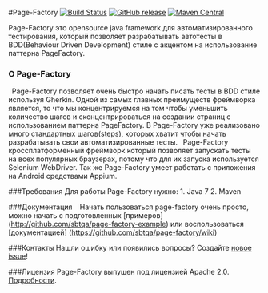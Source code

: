 #Page-Factory
[![Build Status](https://travis-ci.org/sbtqa/page-factory.svg?branch=master)](https://travis-ci.org/sbtqa/page-factory) [![GitHub release](https://img.shields.io/github/release/sbtqa/page-factory.svg?style=flat-square)](https://github.com/sbtqa/page-factory/releases) [![Maven Central](https://img.shields.io/maven-central/v/ru.sbtqa.tag/page-factory.svg)](https://mvnrepository.com/artifact/ru.sbtqa.tag/page-factory)

Page-Factory это opensource java framework для автоматизированного тестирования, который позволяет разрабатывать автотесты в BDD(Behaviour Driven Development) стиле с акцентом на использование паттерна PageFactory. 

### О Page-Factory

&ensp;Page-Factory позволяет очень быстро начать писать тесты в BDD стиле используя Gherkin. Одной из самых главных преимуществ фреймворка является, то что мы концентрируемся на том чтобы уменьшить количество шагов и сконцентрироваться на создании страниц с использованием паттерна PageFactory.  В Page-Factory уже реализовано много стандартных шагов(steps), которых хватит чтобы начать разрабатывать свои автоматизированные тесты. 
&ensp;Page-Factory кроссплатформенный фреймворк который позволяет запускать тесты на всех популярных браузерах, потому что для их запуска используется Selenium WebDriver. Так же Page-Factory умеет работать с приложения на Android средствами Appium.

###Требования
Для работы Page-Factory нужно:
	1. Java 7
	2. Maven 

###Документация
&ensp; Начать пользоваться page-factory очень просто, можно начать с подготовленных [примеров] (http://github.com/sbtqa/page-factory-example) или воспользоваться [документацией] (https://github.com/sbtqa/page-factory/wiki)

###Контакты
Нашли ошибку или появились вопросы? Создайте [новое issue](https://github.com/sbtqa/page-factory/issues/new)!

###Лицензия 
Page-Factory выпущен под лицензией Apache 2.0. [Подробности](https://github.com/sbtqa/page-factory/blob/master/LICENSE).